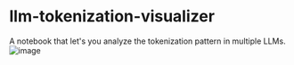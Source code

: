 # llm-tokenization-visualizer
A notebook that let's you analyze the tokenization pattern in multiple LLMs.
![image](https://github.com/Mr-DG-Wick/llm-tokenization-visualizer/assets/81250703/487bb046-4309-4d6f-a1d4-0d06079d66cc)

